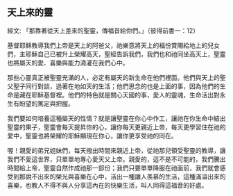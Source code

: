 ## 天上來的靈 ##

經文: 「那靠著從天上差來的聖靈，傳福音給你們。」（彼得前書一：12）



基督耶穌教導我們上帝是天上的阿爸父，祂樂意將天上的福份賞賜給地上的兒女們，主耶穌自己已被升上榮耀高天，聖經告訴我們，我們也和祂同坐高天上，聖靈也將屬天的愛、喜樂與能力澆灌在我們心中。

那些心靈真正被聖靈充滿的人，必定有屬天的新生命在他們裡面。他們與天上的聖父聖子同行對談，過著在地如天的生活；他們思念的也是上面的事，因為他們的生命是藏在耶穌基督裡。他們的特色就是關心天國的事，愛人的靈魂，生命活出對永生有盼望的篤定與把握。

我們要如何培養這種屬天的性情？就是讓聖靈在你心中作工，讓祂在你生命中結出聖靈的果子，聖靈會每天提昇你的心，讓你每天更親近上帝，每天更學習住在祂的愛中，聖靈也將榮耀的耶穌顯現在你心，讓你更享受祂的同在。

喔！親愛的弟兄姐妺們，每天撥出時間來親近上帝，從祂那兒領受聖靈的教導，讓我們不愛這世界，只單單地專心愛天父上帝。親愛的，這不是不可能的，我們騰出時間給上帝，聖靈自然作成祂那一部份；我們只要單單降服在祂面前，我們就會感受到那說不出來的榮光與喜樂在心中，活出一種讓人羨慕的生活，這種滿溢出來的喜樂，也教人不得不與人分享這內在的快樂生活，叫人同得這福音的好處。